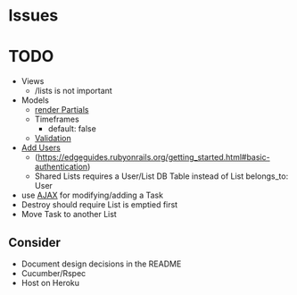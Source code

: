 # Issues

# TODO
- Views
  - /lists is not important
- Models
  - [render Partials](https://edgeguides.rubyonrails.org/getting_started.html#rendering-a-partial-form)
  - Timeframes
    - default: false
  - [Validation](https://edgeguides.rubyonrails.org/getting_started.html#adding-some-validation)
- [Add Users](https://www.railstutorial.org/book/modeling_users)
  - (https://edgeguides.rubyonrails.org/getting_started.html#basic-authentication)
  - Shared Lists requires a User/List DB Table instead of List belongs_to: User
- use [AJAX](https://docs.google.com/document/d/1wDGbrMNZcC9fNPRmIvftnUF0gO9Ref1QsbdODm0KF-Y/edit#) for modifying/adding a Task
- Destroy should require List is emptied first
- Move Task to another List

## Consider
- Document design decisions in the README
- Cucumber/Rspec
- Host on Heroku
